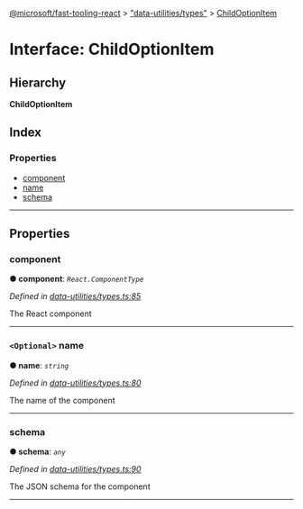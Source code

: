 [@microsoft/fast-tooling-react](../README.md) > ["data-utilities/types"](../modules/_data_utilities_types_.md) > [ChildOptionItem](../interfaces/_data_utilities_types_.childoptionitem.md)

# Interface: ChildOptionItem

## Hierarchy

**ChildOptionItem**

## Index

### Properties

* [component](_data_utilities_types_.childoptionitem.md#component)
* [name](_data_utilities_types_.childoptionitem.md#name)
* [schema](_data_utilities_types_.childoptionitem.md#schema)

---

## Properties

<a id="component"></a>

###  component

**● component**: *`React.ComponentType`*

*Defined in [data-utilities/types.ts:85](https://github.com/Microsoft/fast-dna/blob/164dd3ca/packages/fast-tooling-react/src/data-utilities/types.ts#L85)*

The React component

___
<a id="name"></a>

### `<Optional>` name

**● name**: *`string`*

*Defined in [data-utilities/types.ts:80](https://github.com/Microsoft/fast-dna/blob/164dd3ca/packages/fast-tooling-react/src/data-utilities/types.ts#L80)*

The name of the component

___
<a id="schema"></a>

###  schema

**● schema**: *`any`*

*Defined in [data-utilities/types.ts:90](https://github.com/Microsoft/fast-dna/blob/164dd3ca/packages/fast-tooling-react/src/data-utilities/types.ts#L90)*

The JSON schema for the component

___

